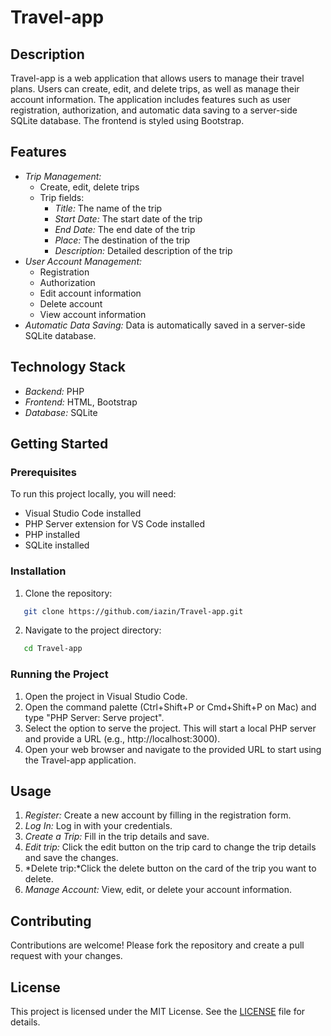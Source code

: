 # Travel-app

## Description

Travel-app is a web application that allows users to manage their travel plans. Users can create, edit, and delete trips, as well as manage their account information. The application includes features such as user registration, authorization, and automatic data saving to a server-side SQLite database. The frontend is styled using Bootstrap.

## Features

- *Trip Management:*
  - Create, edit, delete trips
  - Trip fields: 
    - *Title:* The name of the trip
    - *Start Date:* The start date of the trip
    - *End Date:* The end date of the trip
    - *Place:* The destination of the trip
    - *Description:* Detailed description of the trip
- *User Account Management:*
  - Registration
  - Authorization
  - Edit account information
  - Delete account
  - View account information
- *Automatic Data Saving:* Data is automatically saved in a server-side SQLite database.

## Technology Stack

- *Backend:* PHP
- *Frontend:* HTML, Bootstrap
- *Database:* SQLite

## Getting Started

### Prerequisites

To run this project locally, you will need:

- Visual Studio Code installed
- PHP Server extension for VS Code installed
- PHP installed
- SQLite installed

### Installation

1. Clone the repository:
```sh
   git clone https://github.com/iazin/Travel-app.git
```
2. Navigate to the project directory:
```sh
   cd Travel-app
```

### Running the Project

1. Open the project in Visual Studio Code.
2. Open the command palette (Ctrl+Shift+P or Cmd+Shift+P on Mac) and type "PHP Server: Serve project".
3. Select the option to serve the project. This will start a local PHP server and provide a URL (e.g., http://localhost:3000).
4. Open your web browser and navigate to the provided URL to start using the Travel-app application.

## Usage

1. *Register:* Create a new account by filling in the registration form.
2. *Log In:* Log in with your credentials.
3. *Create a Trip:* Fill in the trip details and save.
4. *Edit trip:* Click the edit button on the trip card to change the trip details and save the changes.
5. *Delete trip:*Click the delete button on the card of the trip you want to delete.
6. *Manage Account:* View, edit, or delete your account information.

## Contributing

Contributions are welcome! Please fork the repository and create a pull request with your changes.

## License

This project is licensed under the MIT License. See the [LICENSE](LICENSE) file for details.
